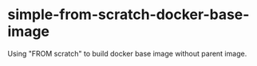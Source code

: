# simple-from-scratch-docker-base-image
Using "FROM scratch" to build docker base image without parent image.
